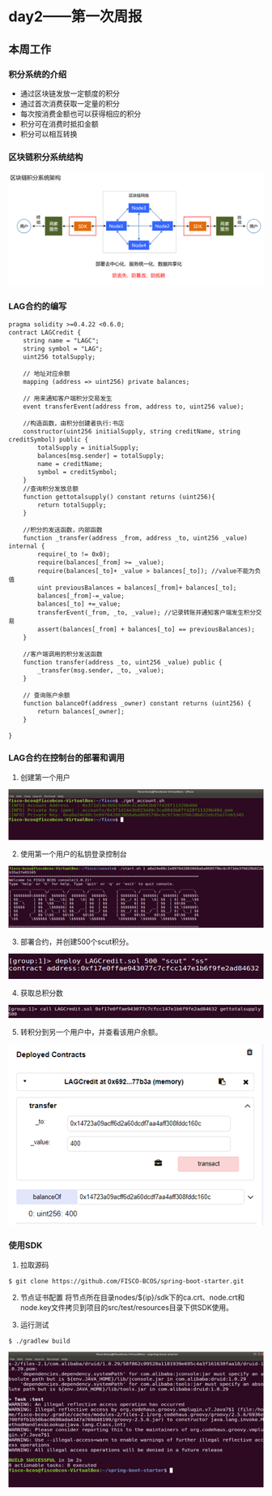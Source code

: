 # day2——第一次周报

## 本周工作

### 积分系统的介绍
- 通过区块链发放一定额度的积分
- 通过首次消费获取一定量的积分
- 每次按消费金额也可以获得相应的积分
- 积分可在消费时抵扣金额
- 积分可以相互转换

### 区块链积分系统结构
![积分系统结构](images/微信图片_20190611154744.png)

### LAG合约的编写
```
pragma solidity >=0.4.22 <0.6.0;
contract LAGCredit {
    string name = "LAGC";
    string symbol = "LAG";
    uint256 totalSupply;
    
    // 地址对应余额
    mapping (address => uint256) private balances;
    
    // 用来通知客户端积分交易发生
    event transferEvent(address from, address to, uint256 value);

    //构造函数，由积分创建者执行:书店
    constructor(uint256 initialSupply, string creditName, string creditSymbol) public {
        totalSupply = initialSupply;
        balances[msg.sender] = totalSupply;
        name = creditName;
        symbol = creditSymbol;
    }
    //查询积分发放总额
    function gettotalsupply() constant returns (uint256){
        return totalSupply;
    }
    
    //积分的发送函数，内部函数
    function _transfer(address _from, address _to, uint256 _value) internal {
        require(_to != 0x0);
        require(balances[_from] >= _value);
        require(balances[_to]+ _value > balances[_to]); //value不能为负值
        uint previousBalances = balances[_from]+ balances[_to];
        balances[_from]-=_value;
        balances[_to] +=_value;
        transferEvent(_from, _to, _value); //记录转账并通知客户端发生积分交易
        assert(balances[_from] + balances[_to] == previousBalances);
    }
    
    //客户端调用的积分发送函数
    function transfer(address _to, uint256 _value) public {
        _transfer(msg.sender, _to, _value);
    }
    
    // 查询账户余额
    function balanceOf(address _owner) constant returns (uint256) {
        return balances[_owner];
    }

}
```

### LAG合约在控制台的部署和调用
1. 创建第一个用户

![创建第一个用户](images/微信图片_20190611180907.png)

2. 使用第一个用户的私钥登录控制台

![登录第一个用户](images/微信图片_20190611181204.png)

3. 部署合约，并创建500个scut积分。

![部署合约](images/微信图片_20190611181506.png)

4. 获取总积分数

![总积分](images/微信图片_20190611181648.png)

5. 转积分到另一个用户中，并查看该用户余额。

![转积分](images/微信图片_20190611182922.png)

### 使用SDK
1. 拉取源码
```
$ git clone https://github.com/FISCO-BCOS/spring-boot-starter.git
```

2. 节点证书配置
将节点所在目录nodes/${ip}/sdk下的ca.crt、node.crt和node.key文件拷贝到项目的src/test/resources目录下供SDK使用。

3. 运行测试
```
$ ./gradlew build
```
![运行测试](images/微信图片_20190617155818.png)